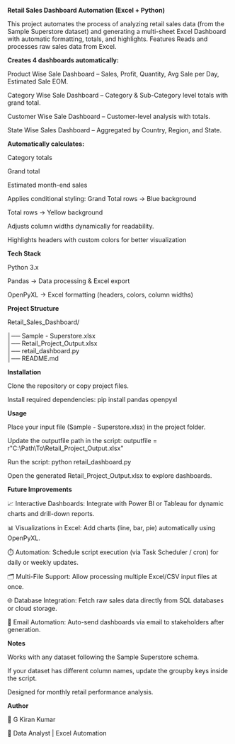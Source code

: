 **Retail Sales Dashboard Automation (Excel + Python)**

This project automates the process of analyzing retail sales data (from the Sample Superstore dataset) and generating a multi-sheet Excel Dashboard with automatic formatting, totals, and highlights.
Features
Reads and processes raw sales data from Excel.

**Creates 4 dashboards automatically:**

Product Wise Sale Dashboard – Sales, Profit, Quantity, Avg Sale per Day, Estimated Sale EOM.

Category Wise Sale Dashboard – Category & Sub-Category level totals with grand total.

Customer Wise Sale Dashboard – Customer-level analysis with totals.

State Wise Sales Dashboard – Aggregated by Country, Region, and State.

**Automatically calculates:**

Category totals

Grand total

Estimated month-end sales

Applies conditional styling:
Grand Total rows → Blue background

Total rows → Yellow background

Adjusts column widths dynamically for readability.

Highlights headers with custom colors for better visualization

**Tech Stack**

Python 3.x

Pandas → Data processing & Excel export

OpenPyXL → Excel formatting (headers, colors, column widths)


**Project Structure**

Retail_Sales_Dashboard/

│── Sample - Superstore.xlsx       
│── Retail_Project_Output.xlsx     
│── retail_dashboard.py            
│── README.md 

**Installation**

Clone the repository or copy project files.

Install required dependencies:
pip install pandas openpyxl

**Usage**

Place your input file (Sample - Superstore.xlsx) in the project folder.

Update the outputfile path in the script:
outputfile = r"C:\Path\To\Retail_Project_Output.xlsx"

Run the script:
python retail_dashboard.py

Open the generated Retail_Project_Output.xlsx to explore dashboards.

**Future Improvements**

📈 Interactive Dashboards: Integrate with Power BI or Tableau for dynamic charts and drill-down reports.

📊 Visualizations in Excel: Add charts (line, bar, pie) automatically using OpenPyXL.

⏱️ Automation: Schedule script execution (via Task Scheduler / cron) for daily or weekly updates.

🗂️ Multi-File Support: Allow processing multiple Excel/CSV input files at once.

🌐 Database Integration: Fetch raw sales data directly from SQL databases or cloud storage.

📧 Email Automation: Auto-send dashboards via email to stakeholders after generation.

**Notes**

Works with any dataset following the Sample Superstore schema.

If your dataset has different column names, update the groupby keys inside the script.

Designed for monthly retail performance analysis.

**Author**

👤 G Kiran Kumar

💼 Data Analyst | Excel Automation
